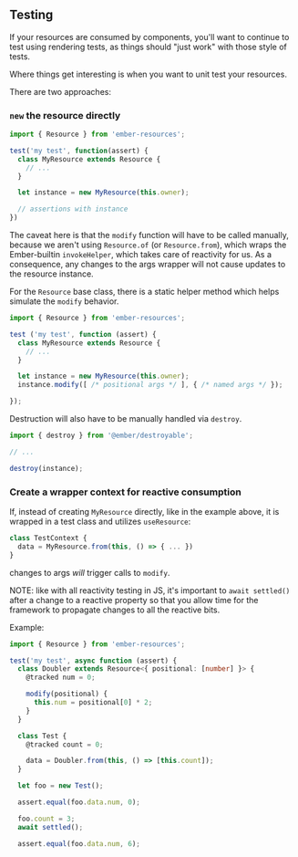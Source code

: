## Testing

If your resources are consumed by components, you'll want to continue to
test using rendering tests, as things should "just work" with those style of
tests.

Where things get interesting is when you want to unit test your resources.

There are two approaches:

### `new` the resource directly

```ts
import { Resource } from 'ember-resources';

test('my test', function(assert) {
  class MyResource extends Resource {
    // ...
  }

  let instance = new MyResource(this.owner);

  // assertions with instance
})
```

The caveat here is that the `modify` function will have to
be called manually, because we aren't using `Resource.of` (or `Resource.from`), which wraps the
Ember-builtin `invokeHelper`, which takes care of reactivity for us. As a
consequence, any changes to the args wrapper will not cause updates to
the resource instance.

For the `Resource` base class, there is a static helper method which helps simulate
the `modify` behavior.

```js
import { Resource } from 'ember-resources';

test ('my test', function (assert) {
  class MyResource extends Resource {
    // ...
  }

  let instance = new MyResource(this.owner);
  instance.modify([ /* positional args */ ], { /* named args */ });

});
```

Destruction will also have to be manually handled via `destroy`.

```js
import { destroy } from '@ember/destroyable';

// ...

destroy(instance);
```


### Create a wrapper context for reactive consumption

If, instead of creating `MyResource` directly, like in the example above,
it is wrapped in a test class and utilizes `useResource`:
```ts
class TestContext {
  data = MyResource.from(this, () => { ... })
}
```
changes to args _will_ trigger calls to `modify`.

NOTE: like with all reactivity testing in JS, it's important to
`await settled()` after a change to a reactive property so that you allow
time for the framework to propagate changes to all the reactive bits.

Example:

```ts
import { Resource } from 'ember-resources';

test('my test', async function (assert) {
  class Doubler extends Resource<{ positional: [number] }> {
    @tracked num = 0;

    modify(positional) {
      this.num = positional[0] * 2;
    }
  }

  class Test {
    @tracked count = 0;

    data = Doubler.from(this, () => [this.count]);
  }

  let foo = new Test();

  assert.equal(foo.data.num, 0);

  foo.count = 3;
  await settled();

  assert.equal(foo.data.num, 6);
```
